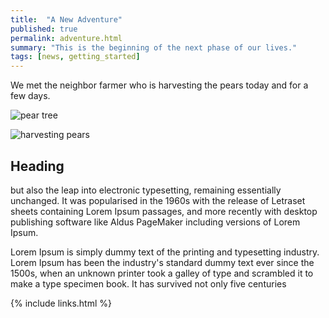 ```yaml
---
title:  "A New Adventure"
published: true
permalink: adventure.html
summary: "This is the beginning of the next phase of our lives."
tags: [news, getting_started]
---
```


We met the neighbor farmer who is harvesting the pears today and for a few days.

![pear tree](https://photos.app.goo.gl/2dXJs64yNfxuXn5EA "a pear tree in the orchard")

![harvesting pears](https://photos.app.goo.gl/BPbrxZ34T1Ym62Q79 "harvested pear in containers in the orchard")




## Heading

but also the leap into electronic typesetting, remaining essentially unchanged. It was popularised in the 1960s with the release of Letraset sheets containing Lorem Ipsum passages, and more recently with desktop publishing software like Aldus PageMaker including versions of Lorem Ipsum.

Lorem Ipsum is simply dummy text of the printing and typesetting industry. Lorem Ipsum has been the industry's standard dummy text ever since the 1500s, when an unknown printer took a galley of type and scrambled it to make a type specimen book. It has survived not only five centuries

{% include links.html %}